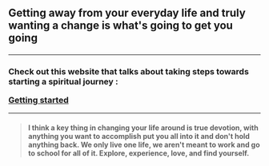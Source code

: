 <!DOCTYPE html>
<html>


<title>
Moving forward    
</title>


<body>

<h2>

<p> Getting away from your everyday life and truly wanting a change is what's going to get you going
</p>

---


</h2>

<h3>
<p>

Check out this website that talks about taking steps towards starting a spiritual journey : 

 [Getting started ](https://www.mindbodygreen.com/0-29936/6-ways-to-invite-a-spiritual-awakening-to-transform-your-life.html)
 </p>

</h3>

---

<h4>

<p>

 > I think a key thing in changing your life around is true devotion, with anything you want to accomplish put you <b>all</b> into it and don't hold anything back. We only live one life, we aren't meant to work and go to school for all of it. Explore, experience, love, and find yourself. </p>
 <h4>


</body> 





</html>
